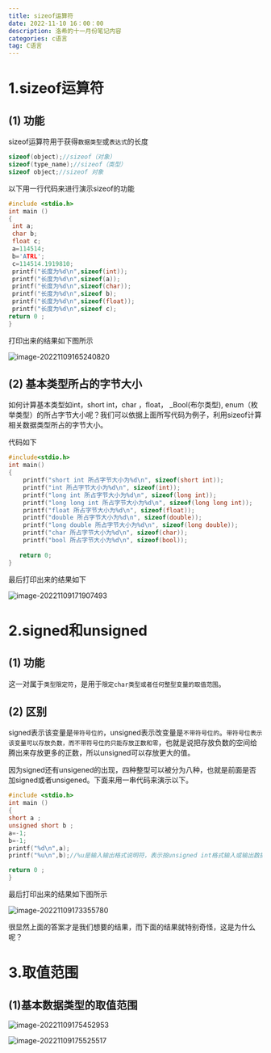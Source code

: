 ```yaml
---
title: sizeof运算符
date: 2022-11-10 16：00：00
description: 洛希的十一月份笔记内容
categories: c语言
tag: C语言
---
```


# 1.sizeof运算符

## (1) 功能

sizeof运算符用于获得`数据类型`或`表达式`的长度

```c
sizeof(object);//sizeof（对象）
sizeof(type_name);//sizeof（类型）
sizeof object;//sizeof 对象
```

以下用一行代码来进行演示sizeof的功能

```c
#include <stdio.h>
int main ()
{
 int a;
 char b;
 float c;
 a=114514;
 b='ATRL';
 c=114514.1919810;
 printf("长度为%d\n",sizeof(int));
 printf("长度为%d\n",sizeof(a));
 printf("长度为%d\n",sizeof(char));
 printf("长度为%d\n",sizeof b);
 printf("长度为%d\n",sizeof(float));
 printf("长度为%d\n",sizeof c);
return 0 ;
}
```

打印出来的结果如下图所示

![image-20221109165240820](https://luoxi2334.oss-cn-shanghai.aliyuncs.com/luoxi-picture/image-20221109165240820.png)

## (2) 基本类型所占的字节大小

如何计算基本类型如int，short int，char ，float， _Bool(布尔类型), enum（枚举类型）的所占字节大小呢？我们可以依据上面所写代码为例子，利用sizeof计算相关数据类型所占的字节大小。

代码如下

```c
#include<stdio.h>
int main()
{
	printf("short int 所占字节大小为%d\n", sizeof(short int));
	printf("int 所占字节大小为%d\n", sizeof(int));
	printf("long int 所占字节大小为%d\n", sizeof(long int));
	printf("long long int 所占字节大小为%d\n", sizeof(long long int));
	printf("float 所占字节大小为%d\n", sizeof(float));
	printf("double 所占字节大小为%d\n", sizeof(double));
	printf("long double 所占字节大小为%d\n", sizeof(long double));
	printf("char 所占字节大小为%d\n", sizeof(char));
	printf("bool 所占字节大小为%d\n", sizeof(bool));	
	
   return 0;
}
```

最后打印出来的结果如下

![image-20221109171907493](https://luoxi2334.oss-cn-shanghai.aliyuncs.com/luoxi-picture/image-20221109171907493.png)



# 2.signed和unsigned

## (1) 功能

这一对属于`类型限定符`，是用于`限定char类型或者任何整型变量的取值范围`。

## (2) 区别

signed表示该变量是`带符号位的`，unsigned表示改变量是`不带符号位的`。`带符号位表示该变量可以存放负数，而不带符号位的只能存放正数和零`，也就是说把存放负数的空间给腾出来存放更多的正数，所以unsigned可以存放更大的值。

因为signed还有unsigened的出现，四种整型可以被分为八种，也就是前面是否加signed或者unsigened。下面来用一串代码来演示以下。

```c
#include <stdio.h>
int main ()
{
short a ;
unsigned short b ;
a=-1;
b=-1;
printf("%d\n",a);
printf("%u\n",b);//%u是输入输出格式说明符，表示按unsigned int格式输入或输出数据

return 0 ;
}
```

最后打印出来的结果如下图所示

![image-20221109173355780](https://luoxi2334.oss-cn-shanghai.aliyuncs.com/luoxi-picture/image-20221109173355780.png)

很显然上面的答案才是我们想要的结果，而下面的结果就特别奇怪，这是为什么呢？

# 3.取值范围

## (1)基本数据类型的取值范围

![image-20221109175452953](https://luoxi2334.oss-cn-shanghai.aliyuncs.com/luoxi-picture/image-20221109175452953.png)

![image-20221109175525517](https://luoxi2334.oss-cn-shanghai.aliyuncs.com/luoxi-picture/image-20221109175525517.png)